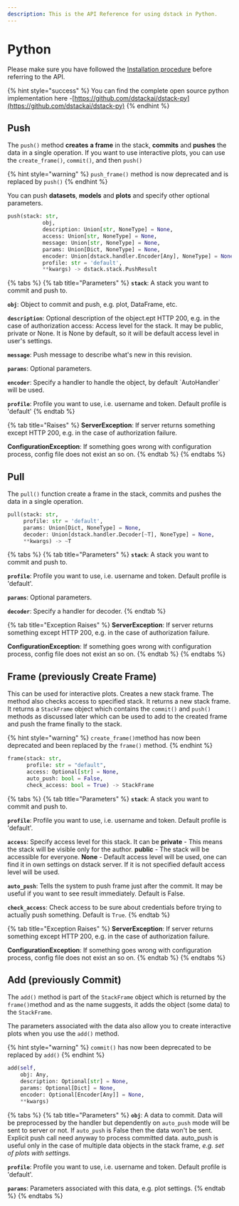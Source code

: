 ```yaml
---
description: This is the API Reference for using dstack in Python.
---
```


# Python

Please make sure you have followed the [Installation procedure](../open-source/installation.md) before referring to the API.

{% hint style="success" %}
You can find the complete open source python implementation here -[https://github.com/dstackai/dstack-py](https://github.com/dstackai/dstack-py)
{% endhint %}

## Push

The `push()` method **creates** **a frame** in the stack, **commits** and **pushes** the data in a single operation. If you want to use interactive plots, you can use the `create_frame()`, `commit()`, and then `push()`

{% hint style="warning" %}
`push_frame()` method is now deprecated and is replaced by `push()` 
{% endhint %}

You can push **datasets**, **models** and **plots** and specify other optional parameters.

```python
push(stack: str, 
           obj,
           description: Union[str, NoneType] = None,
           access: Union[str, NoneType] = None,
           message: Union[str, NoneType] = None,
           params: Union[Dict, NoneType] = None,
           encoder: Union[dstack.handler.Encoder[Any], NoneType] = None,
           profile: str = 'default', 
           **kwargs) -> dstack.stack.PushResult
```

{% tabs %}
{% tab title="Parameters" %}
**`stack`**: A stack you want to commit and push to.

**`obj`**: Object to commit and push, e.g. plot, DataFrame, etc.

**`description`**: Optional description of the object.ept HTTP 200, e.g. in the case of authorization         access: Access level for the stack. It may be public, private or None. It is None by default, so it will be default access level in user's settings.

**`message`**: Push message to describe what's new in this revision.

**`params`**: Optional parameters.

**`encoder`**: Specify a handler to handle the object, by default \`AutoHandler\` will be used.

**`profile`**: Profile you want to use, i.e. username and token. Default profile is 'default'
{% endtab %}

{% tab title="Raises" %}
**ServerException**: If server returns something except HTTP 200, e.g. in the case of authorization failure.

**ConfigurationException**: If something goes wrong with configuration process, config file does not exist an so on.
{% endtab %}
{% endtabs %}

## Pull

The `pull()` function create a frame in the stack, commits and pushes the data in a single operation.

```python
pull(stack: str,
     profile: str = 'default',
     params: Union[Dict, NoneType] = None,
     decoder: Union[dstack.handler.Decoder[~T], NoneType] = None, 
     **kwargs) -> ~T
```

{% tabs %}
{% tab title="Parameters" %}
**`stack`**: A stack you want to commit and push to.

**`profile`**: Profile you want to use, i.e. username and token. Default profile is 'default'.

**`params`**: Optional parameters.

**`decoder`**: Specify a handler for decoder.
{% endtab %}

{% tab title="Exception Raises" %}
**ServerException**: If server returns something except HTTP 200, e.g. in the case of authorization failure.

**ConfigurationException**: If something goes wrong with configuration process, config file does not exist an so on.
{% endtab %}
{% endtabs %}

## Frame \(previously Create Frame\)

This can be used for interactive plots. Creates a new stack frame. The method also checks access to specified stack. It returns a new stack frame. It returns a `StackFrame` object which contains the `commit()` and `push()` methods as discussed later which can be used to add to the created frame and push the frame finally to the stack.

{% hint style="warning" %}
 `create_frame()`method has now been deprecated and been replaced by the `frame()` method.
{% endhint %}

```python
frame(stack: str,
      profile: str = "default",
      access: Optional[str] = None,
      auto_push: bool = False,
      check_access: bool = True) -> StackFrame
```

{% tabs %}
{% tab title="Parameters" %}
**`stack`**: A stack you want to commit and push to.

**`profile`**: Profile you want to use, i.e. username and token. Default profile is 'default'.

**`access`**: Specify access level for this stack. It can be **private** - This means the stack will be visible only for the author. **public** - The stack will be accessible for everyone. **None** - Default access level will be used, one can find it in own settings on dstack server. If it is not specified default access level will be used.

**`auto_push`**: Tells the system to push frame just after the commit. It may be useful if you want to see result immediately. Default is False.

**`check_access`**: Check access to be sure about credentials before trying to actually push something. Default is `True`.
{% endtab %}

{% tab title="Exception Raises" %}
**ServerException**: If server returns something except HTTP 200, e.g. in the case of authorization failure.

**ConfigurationException**: If something goes wrong with configuration process, config file does not exist an so on.
{% endtab %}
{% endtabs %}

## Add \(previously Commit\)

The `add()` method is part of the `StackFrame` object which is returned by the `frame()`method and as the name suggests, it adds the object \(some data\) to the `StackFrame`.

The parameters associated with the data also allow you to create interactive plots when you use the `add()` method.

{% hint style="warning" %}
 `commit()` has now been deprecated to be replaced by `add()`
{% endhint %}

```python
add(self,
    obj: Any,
    description: Optional[str] = None,
    params: Optional[Dict] = None,
    encoder: Optional[Encoder[Any]] = None,
    **kwargs)
```

{% tabs %}
{% tab title="Parameters" %}
**`obj`**: A data to commit. Data will be preprocessed by the handler but dependently on `auto_push` mode will be sent to server or not. If `auto_push` is False then the data won't be sent. Explicit push call need anyway to process committed data. auto\_push is useful only in the case of multiple data objects in the stack frame, _e.g. set of plots with settings._

**`profile`**: Profile you want to use, i.e. username and token. Default profile is 'default'.

**`params`**: Parameters associated with this data, e.g. plot settings.
{% endtab %}
{% endtabs %}

